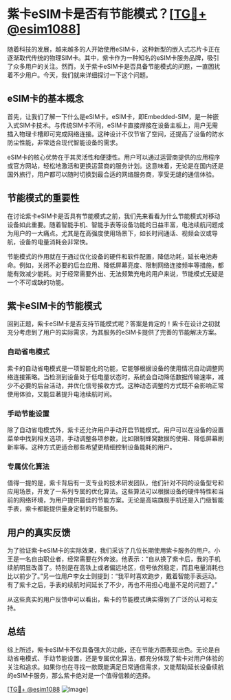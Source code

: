 # 紫卡eSIM卡是否有节能模式？[[TG💪+ @esim1088](https://t.me/s/esim1088)]

随着科技的发展，越来越多的人开始使用eSIM卡，这种新型的嵌入式芯片卡正在逐渐取代传统的物理SIM卡。其中，紫卡作为一种知名的eSIM卡服务品牌，吸引了众多用户的关注。然而，关于紫卡eSIM卡是否具备节能模式的问题，一直困扰着不少用户。今天，我们就来详细探讨一下这个问题。

## eSIM卡的基本概念

首先，让我们了解一下什么是eSIM卡。eSIM卡，即Embedded-SIM，是一种嵌入式SIM卡技术。与传统SIM卡不同，eSIM卡直接焊接在设备主板上，用户无需插入物理卡槽即可完成网络连接。这种设计不仅节省了空间，还提高了设备的防水防尘性能，非常适合现代智能设备的需求。

eSIM卡的核心优势在于其灵活性和便捷性。用户可以通过运营商提供的应用程序或官方网站，轻松地激活和更换运营商的服务计划。这意味着，无论是在国内还是国外旅行，用户都可以随时切换到最合适的网络服务商，享受无缝的通信体验。

## 节能模式的重要性

在讨论紫卡eSIM卡是否具有节能模式之前，我们先来看看为什么节能模式对移动设备如此重要。随着智能手机、智能手表等设备功能的日益丰富，电池续航问题成为用户的一大痛点。尤其是在高强度使用场景下，如长时间通话、视频会议或导航，设备的电量消耗会非常快。

节能模式的作用就在于通过优化设备的硬件和软件配置，降低功耗，延长电池寿命。例如，关闭不必要的后台应用、降低屏幕亮度、限制网络连接频率等措施，都能有效减少能耗。对于经常需要外出、无法频繁充电的用户来说，节能模式无疑是一个不可或缺的功能。

## 紫卡eSIM卡的节能模式

回到正题，紫卡eSIM卡是否支持节能模式呢？答案是肯定的！紫卡在设计之初就充分考虑到了用户的实际需求，为其服务的eSIM卡提供了完善的节能解决方案。

### 自动省电模式

紫卡的自动省电模式是一项智能化的功能，它能够根据设备的使用情况自动调整网络连接策略。当检测到设备处于低电量状态时，系统会自动降低数据传输速率，减少不必要的后台活动，并优化信号接收方式。这种动态调整的方式既不会影响正常使用体验，又能显著提升电池续航时间。

### 手动节能设置

除了自动省电模式外，紫卡还允许用户手动开启节能模式。用户可以在设备的设置菜单中找到相关选项，手动调整各项参数，比如限制蜂窝数据的使用、降低屏幕刷新率等。这种方式更适合那些希望更精细控制设备能耗的用户。

### 专属优化算法

值得一提的是，紫卡背后有一支专业的技术研发团队，他们针对不同的设备型号和应用场景，开发了一系列专属的优化算法。这些算法可以根据设备的硬件特性和当前的网络环境，为用户提供最佳的节能方案。无论是高端旗舰手机还是入门级智能手表，紫卡都能提供量身定制的节能服务。

## 用户的真实反馈

为了验证紫卡eSIM卡的实际效果，我们采访了几位长期使用紫卡服务的用户。小王是一名自由职业者，经常需要在外奔波。他表示：“自从换了紫卡后，我的手机续航明显改善了。特别是在高铁上或者偏远地区，信号依然稳定，而且电量消耗也比以前少了。”另一位用户李女士则提到：“我平时喜欢跑步，戴着智能手表运动。有了紫卡之后，手表的续航时间延长了不少，再也不用担心电量不足的问题了。”

从这些真实的用户反馈中可以看出，紫卡的节能模式确实得到了广泛的认可和支持。

## 总结

综上所述，紫卡eSIM卡不仅具备强大的功能，还在节能方面表现出色。无论是自动省电模式、手动节能设置，还是专属优化算法，都充分体现了紫卡对用户体验的关注和追求。如果你也在寻找一款既能满足日常通信需求，又能帮助延长设备续航的eSIM卡服务，那么紫卡绝对是一个值得信赖的选择。

[[TG💪+ @esim1088](https://t.me/s/esim1088) ![Image](https://i.postimg.cc/4NQfJmqS/Snipaste-2025-05-13-00-14-12.png)]